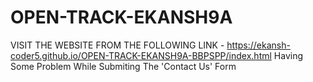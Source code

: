 # OPEN-TRACK-EKANSH9A

VISIT THE WEBSITE FROM THE FOLLOWING LINK - https://ekansh-coder5.github.io/OPEN-TRACK-EKANSH9A-BBPSPP/index.html
Having Some Problem While Submiting The 'Contact Us' Form
